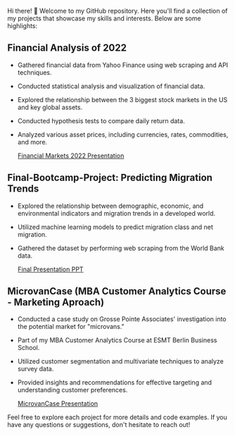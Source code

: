 Hi there! 👋 Welcome to my GitHub repository. Here you'll find a collection of my projects that showcase my skills and interests. Below are some highlights:

## Financial Analysis of 2022

- Gathered financial data from Yahoo Finance using web scraping and API techniques.
- Conducted statistical analysis and visualization of financial data.
- Explored the relationship between the 3 biggest stock markets in the US and key global assets.
- Conducted hypothesis tests to compare daily return data.
- Analyzed various asset prices, including currencies, rates, commodities, and more.

    [Financial Markets 2022 Presentation](https://public.tableau.com/app/profile/mat.as.grob/viz/MidProjectFinal_16729364906160/Story1?publish=yes)

## Final-Bootcamp-Project: Predicting Migration Trends

- Explored the relationship between demographic, economic, and environmental indicators and migration trends in a developed world.
- Utilized machine learning models to predict migration class and net migration.
- Gathered the dataset by performing web scraping from the World Bank data.

    [Final Presentation PPT](https://github.com/MatiasGrob/Final-Bootcamp-Project/raw/main/Final%20Presentation%20PPT.pptx)


## MicrovanCase (MBA Customer Analytics Course - Marketing Aproach)

- Conducted a case study on Grosse Pointe Associates' investigation into the potential market for "microvans."
- Part of my MBA Customer Analytics Course at ESMT Berlin Business School.
- Utilized customer segmentation and multivariate techniques to analyze survey data.
- Provided insights and recommendations for effective targeting and understanding customer preferences.

    [MicrovanCase Presentation](https://github.com/MatiasGrob/MicrovanCase/raw/main/CUSA%20Microvan%20Case.pptx)

Feel free to explore each project for more details and code examples. If you have any questions or suggestions, don't hesitate to reach out!
